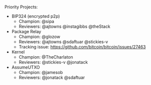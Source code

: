 Priority Projects:

 * BIP324 (encrypted p2p)
   * Champion: @sipa
   * Reviewers: @ajtowns @instagibbs @theStack
 * Package Relay
   * Champion: @glozow
   * Reviewers: @ajtowns @sdaftuar @stickies-v
   * Tracking issue: https://github.com/bitcoin/bitcoin/issues/27463
 * Kernel
   * Champion: @TheCharlaton
   * Reviewers: @stickies-v @jonatack
 * AssumeUTXO
    * Champion: @jamesob
    * Reviewers: @jonatack @sdaftuar
